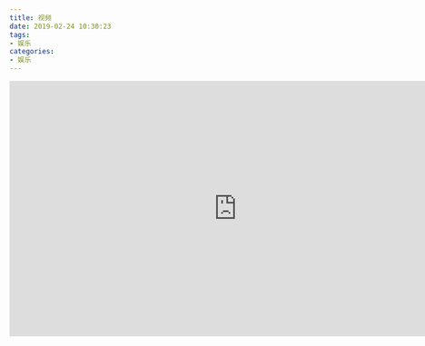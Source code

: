 ```yaml
---
title: 视频
date: 2019-02-24 10:30:23
tags:
- 娱乐
categories:
- 娱乐
---
```


<iframe 
    height=450 
    width=800 
    src="http://pnbd44c64.bkt.clouddn.com/%E5%BB%BA%E5%9B%BE.mp4" 
    frameborder=0 
    allowfullscreen>
</iframe>
